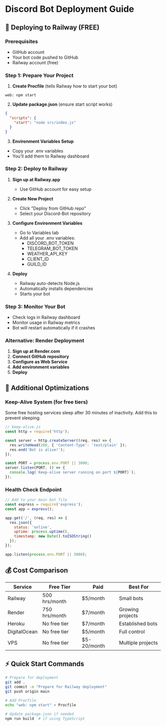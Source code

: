# Discord Bot Deployment Guide

## 🚀 Deploying to Railway (FREE)

### Prerequisites
- GitHub account
- Your bot code pushed to GitHub
- Railway account (free)

### Step 1: Prepare Your Project

1. **Create Procfile** (tells Railway how to start your bot)
```
web: npm start
```

2. **Update package.json** (ensure start script works)
```json
{
  "scripts": {
    "start": "node src/index.js"
  }
}
```

3. **Environment Variables Setup**
- Copy your .env variables
- You'll add them to Railway dashboard

### Step 2: Deploy to Railway

1. **Sign up at Railway.app**
   - Use GitHub account for easy setup

2. **Create New Project**
   - Click "Deploy from GitHub repo"
   - Select your Discord-Bot repository

3. **Configure Environment Variables**
   - Go to Variables tab
   - Add all your .env variables:
     - DISCORD_BOT_TOKEN
     - TELEGRAM_BOT_TOKEN
     - WEATHER_API_KEY
     - CLIENT_ID
     - GUILD_ID

4. **Deploy**
   - Railway auto-detects Node.js
   - Automatically installs dependencies
   - Starts your bot

### Step 3: Monitor Your Bot

- Check logs in Railway dashboard
- Monitor usage in Railway metrics
- Bot will restart automatically if it crashes

### Alternative: Render Deployment

1. **Sign up at Render.com**
2. **Connect GitHub repository**
3. **Configure as Web Service**
4. **Add environment variables**
5. **Deploy**

## 🔧 Additional Optimizations

### Keep-Alive System (for free tiers)
Some free hosting services sleep after 30 minutes of inactivity. Add this to prevent sleeping:

```javascript
// keep-alive.js
const http = require('http');

const server = http.createServer((req, res) => {
  res.writeHead(200, { 'Content-Type': 'text/plain' });
  res.end('Bot is alive!');
});

const PORT = process.env.PORT || 3000;
server.listen(PORT, () => {
  console.log(`Keep-alive server running on port ${PORT}`);
});
```

### Health Check Endpoint
```javascript
// Add to your main bot file
const express = require('express');
const app = express();

app.get('/', (req, res) => {
  res.json({ 
    status: 'online',
    uptime: process.uptime(),
    timestamp: new Date().toISOString()
  });
});

app.listen(process.env.PORT || 3000);
```

## 💰 Cost Comparison

| Service | Free Tier | Paid | Best For |
|---------|-----------|------|----------|
| Railway | 500 hrs/month | $5/month | Small bots |
| Render | 750 hrs/month | $7/month | Growing projects |
| Heroku | No free tier | $7/month | Established bots |
| DigitalOcean | No free tier | $5/month | Full control |
| VPS | No free tier | $5-20/month | Multiple projects |

## ⚡ Quick Start Commands

```bash
# Prepare for deployment
git add .
git commit -m "Prepare for Railway deployment"
git push origin main

# Add Procfile
echo "web: npm start" > Procfile

# Update package.json if needed
npm run build  # if using TypeScript
```
